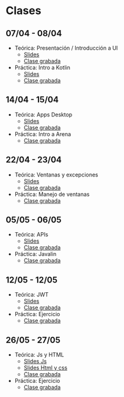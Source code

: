 # Clases

## 07/04 - 08/04

- Teórica: Presentación / Introducción a UI
  * [Slides](https://docs.google.com/presentation/d/e/2PACX-1vREsqskUm42wABAimfkdB-GYq0yGIY1DHn3nYAEUJQX4PsoXilJvPGhwAcOFE46--WG00cCsVUtMaxH/pub?start=false&loop=false&delayms=3000)
  * [Clase grabada](https://www.youtube.com/watch?v=FyinxUPMTpo)
- Práctica: Intro a Kotlin
  * [Slides](https://docs.google.com/presentation/d/1pYVM7_5pb427QPWYrD2J8PWgj8ZQok7NZXGzTFd67EY/edit?usp=sharing)
  * [Clase grabada](https://youtu.be/-NKGwKXChsc)

## 14/04 - 15/04

- Teórica: Apps Desktop
  * [Slides](https://docs.google.com/presentation/d/e/2PACX-1vQbnLQYNdoy_8SnWtT2gBqDVZyuyBN3F3wuCtgGq3gAwFc4zT-kM9oRDyEMyGl0IbqqUqWBlrWXQhBx/pub?start=false&loop=false&delayms=3000&slide=id.g35f391192_00)
  * [Clase grabada](https://www.youtube.com/watch?v=-QkMLtjav5s)
- Práctica: Intro a Arena
  * [Clase grabada](https://www.youtube.com/watch?v=L5y2HQEF76s)
  
## 22/04 - 23/04

- Teórica: Ventanas y excepciones
  * [Slides](https://docs.google.com/presentation/d/e/2PACX-1vSyhKSjjh-H43oMN_IzLoUFNBcw_vH7DyG8KSVoeT5Qql9B6k15pTdAdRwPGViG279gpHehLmSPYMtd/pub?start=false&loop=false&delayms=3000&slide=id.g95383da0e1_3_50)
  * [Clase grabada](https://youtu.be/UVawh9hVKZE)
- Práctica: Manejo de ventanas
  * [Clase grabada](https://www.youtube.com/watch?v=XFj-a-DShKE)
  
## 05/05 - 06/05
- Teórica: APIs
  * [Slides](https://docs.google.com/presentation/d/e/2PACX-1vS2a-M8kHLrxznfrVt6uAuFIqsWGHmSqTnozSXuPSQeNleSx6OLN9292JETXWMPCDu4m-TTAtgrfuO4/pub?start=false&loop=false&delayms=3000&slide=id.g35f391192_00)
  * [Clase grabada](https://www.youtube.com/watch?v=WhMlF_rtRj8)
- Práctica: Javalin
  * [Clase grabada](https://www.youtube.com/watch?v=eW9bW8pWIW4)

## 12/05 - 12/05
- Teórica: JWT
  * [Slides](https://docs.google.com/presentation/d/e/2PACX-1vSnIAbkK_5vFTvwRxOHSZSMDiQ84SIZcZSKQWEivKKK_n3vC417u3xp_oCN3IZfP-EUa5clBsOUy1cL/pub?start=false&loop=false&delayms=3000&slide=id.g35f391192_00)
  * [Clase grabada](https://youtu.be/V0oF8LFfhiA)
- Práctica: Ejercicio
  * [Clase grabada](https://youtu.be/36d-gWCakDw)

## 26/05 - 27/05
- Teórica: Js y HTML
  * [Slides Js](https://docs.google.com/presentation/d/e/2PACX-1vRYAQQTIhnW5z3p5Uj4Im-ctBTP15vn3C7qxiDG66JWlEoOaD2eUEzxp1RVpA0QIrnwkRIrw8rQ_K_-/pub?start=false&loop=false&delayms=3000)
  * [Slides Html y css](https://docs.google.com/presentation/d/e/2PACX-1vRq8YEsg3Xim-Vzv3AJPXBP7gpJ79uaLv97iCF1nxUUkcJWFhIC80gEHNwnEYaRhnHayeYkAOc07fob/pub?start=false&loop=false&delayms=3000)
  * [Clase grabada](https://youtu.be/QLBxHiCrWo0)
- Práctica: Ejercicio
  * [Clase grabada]()
